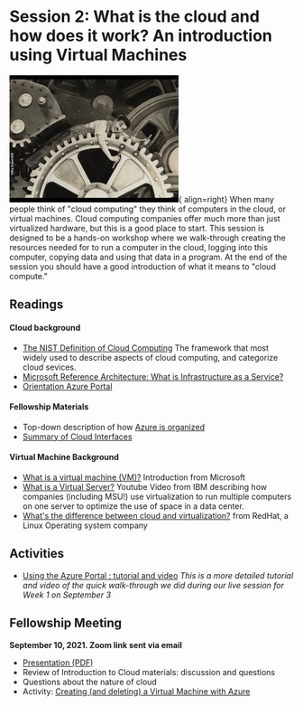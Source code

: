 # Session 2: What is the cloud and how does it work?  An introduction using Virtual Machines

![Chaplin still from Modern Times 1936](../img/chaplin_clockworks.jpg){ align=right} When many people think of "cloud computing" they think of computers in the cloud, or virtual machines.   Cloud computing companies offer much more than just virtualized hardware, but this is a good place to start.   This session is designed to be a hands-on workshop where we walk-through creating the resources needed for to run a computer in the cloud, logging into this computer, copying data and using that data in a program.    At the end of the session you should have a good introduction of what it means to "cloud compute."

## Readings

#### Cloud background

  - [The NIST Definition of Cloud Computing](https://nvlpubs.nist.gov/nistpubs/Legacy/SP/nistspecialpublication800-145.pdf)  The framework that most widely used to describe aspects of cloud computing, and categorize cloud sevices. 
  - [Microsoft Reference Architecture: What is Infrastructure as a Service?](https://social.technet.microsoft.com/wiki/contents/articles/4633.microsoft-reference-architecture-what-is-infrastructure-as-a-service.aspx)
  - [Orientation Azure Portal](https://docs.microsoft.com/en-us/azure/azure-portal/azure-portal-overview#getting-around-the-portal)

#### Fellowship Materials

 - Top-down description of how [Azure is organized](azure_organization.md)
 - [Summary of Cloud Interfaces](intro_to_cloud_interfaces.md)
  
#### Virtual Machine Background

  - [What is a virtual machine (VM)?](https://azure.microsoft.com/en-us/overview/what-is-a-virtual-machine/)  Introduction from Microsoft
  - [What is a Virtual Server?](https://www.youtube.com/watch?v=42fwh_1KP_o) Youtube Video from 
IBM describing how companies (including MSU!) use virtualization to run multiple computers on one server to optimize the use of space in a data center. 
- [What's the difference between cloud and virtualization?](https://www.redhat.com/en/topics/cloud-computing/cloud-vs-virtualization) from RedHat, a Linux Operating system company

  
## Activities

  - [Using the Azure Portal : tutorial and video](azure_portal_walkthrough.md)
    *This is a more detailed tutorial and video of the quick walk-through we did during our live session for Week 1 on September 3*

 
## Fellowship Meeting

**September 10, 2021.  Zoom link sent via email**

  - [Presentation (PDF)](msu-cloud-fellowship21-session2.pdf)
  - Review of Introduction to Cloud materials: discussion and questions
  - Questions about the nature of cloud
  - Activity: [Creating (and deleting) a Virtual Machine with Azure](azure_windows_vm_walkthrough.md)



